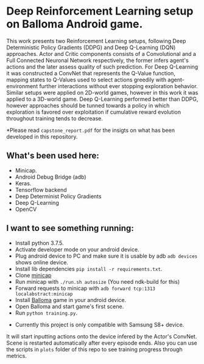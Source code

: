 # Deep Reinforcement Learning setup on Balloma Android game.

This work presents two Reinforcement Learning setups, following Deep Deterministic Policy Gradients (DDPG) and Deep Q-Learning (DQN) approaches. Actor and Critic components consists of a Convolutional and a Full Connected Neuronal Network respectively, the former infers agent's actions and the later assess quality of such prediction. For Deep Q-Learning it was constructed a ConvNet that represents the Q-Value function, mapping states to Q-Values used to select actions greedily with agent-environment further interactions without ever stopping exploration behavior. Similar setups were applied on 2D-world games, however in this work it was applied to a 3D-world game. Deep Q-Learning performed better than DDPG, however approaches should be tunned towards a policy in which exploration is favored over exploitation if cumulative reward evolution throughout training tends to decrease.


*Please read `capstone_report.pdf` for the insigts on what has been developed in this repository.

## What's been used here:

   - Minicap.
   - Android Debug Bridge (adb)
   - Keras.
   - Tensorflow backend
   - Deep Determinist Policy Gradients
   - Deep Q-Learning
   - OpenCV

## I want to see something running:
   - Install python 3.7.5.
   - Activate developer mode on your android device.
   - Plug android device to PC and make sure it is usable by adb `adb devices` shows online device.
   - Install lib dependencies `pip install -r requirements.txt`.
   - Clone [minicap](https://github.com/openstf/minicap#usage)
   - Run minicap with `./run.sh autosize` (You need ndk-build for this)
   - Forward requests to minicap with `adb forward tcp:1313 localabstract:minicap`
   - Install [Balloma](https://play.google.com/store/apps/details?id=net.blackriverstudios.balloma&hl=en) game in your android device.
   - Open Balloma and start game's first scene.
   - Run `python training.py`.
   * Currently this project is only compatible with Samsung S8+ device.

   It will start inputting actions onto the device infered by the Actor's
   ConvNet. Scene is restarted automatically after every episode ends. Also you can use the scripts in `plots` folder of this repo to see training progress through metrics.
